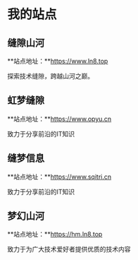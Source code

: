 # 我的站点

## 缝隙山河

**站点地址：**https://www.ln8.top

探索技术缝隙，跨越山河之巅。

## 虹梦缝隙

**站点地址：**https://www.opyu.cn

致力于分享前沿的IT知识

## 缝梦信息

**站点地址：**https://www.sqitri.cn

致力于分享前沿的IT知识

## 梦幻山河

**站点地址：**https://hm.ln8.top

 致力于为广大技术爱好者提供优质的技术内容
